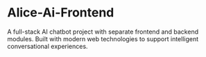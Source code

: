 # Alice-Ai-Frontend
A full-stack AI chatbot project with separate frontend and backend modules. Built with modern web technologies to support intelligent conversational experiences.

